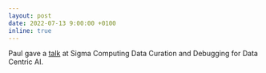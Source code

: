 ```yaml
---
layout: post
date: 2022-07-13 9:00:00 +0100
inline: true
---
```


Paul gave a [talk](https://twitter.com/CagatayDemiralp/status/1547738370628931585) at Sigma Computing Data Curation and Debugging for Data Centric AI. 